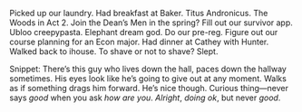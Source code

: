 Picked up our laundry. Had breakfast at Baker. Titus Andronicus. The Woods in Act 2\. Join the Dean’s Men in the spring? Fill out our survivor app. Ubloo creepypasta. Elephant dream god. Do our pre-reg. Figure out our course planning for an Econ major. Had dinner at Cathey with Hunter. Walked back to ihouse. To shave or not to shave? Slept. 

Snippet: There’s this guy who lives down the hall, paces down the hallway sometimes. His eyes look like he’s going to give out at any moment. Walks as if something drags him forward. He’s nice though. Curious thing—never says *good* when you ask *how are you*. *Alright*, *doing ok*, but never *good*.

